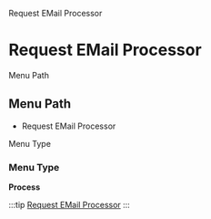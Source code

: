 
Request EMail Processor
# Request EMail Processor



Menu Path
## Menu Path



- Request EMail Processor

Menu Type
### Menu Type

**Process**


:::tip
[Request EMail Processor](functional-guide/process/process-request-email-processor.md)
:::